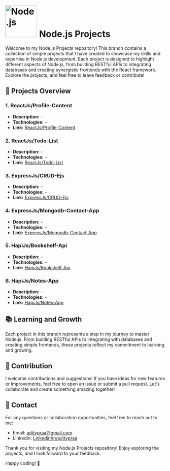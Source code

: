 # <img src="https://cdn.jsdelivr.net/gh/devicons/devicon@latest/icons/nodejs/nodejs-original-wordmark.svg" alt="Node.js" width="100" height="100"> Node.js Projects

Welcome to my Node.js Projects repository! This branch contains a collection of simple projects that I have created to showcase my skills and expertise in Node.js development. Each project is designed to highlight different aspects of Node.js, from building RESTful APIs to integrating databases and creating synergistic frontends with the React framework. Explore the projects, and feel free to leave feedback or contribute!

## 🚀 Projects Overview

### 1. **ReactJs/Profile-Content**
- **Description:** -
- **Technologies:** -
- **Link:** [ReactJs/Profile-Content](https://github.com/Aditypraa/NodeJS-Project/tree/ReactJs/Profile-Content)

### 2. **ReactJs/Todo-List**
- **Description:** -
- **Technologies:** -
- **Link:** [ReactJs/Todo-List](https://github.com/Aditypraa/NodeJS-Project/tree/ReactJs/Todo-List)

### 3. **ExpressJs/CRUD-Ejs**
- **Description:** -
- **Technologies:** -
- **Link:** [ExpressJs/CRUD-Ejs](https://github.com/Aditypraa/NodeJS-Project/tree/ExpressJs/CRUD-Ejs)

### 4. **ExpressJs/Mongodb-Contact-App**
- **Description:** -
- **Technologies:** -
- **Link:** [ExpressJs/Mongodb-Contact-App](https://github.com/Aditypraa/NodeJS-Project/tree/ExpressJs/Mongodb-Contact-App)

### 5. **HapiJs/Bookshelf-Api**
- **Description:** -
- **Technologies:** -
- **Link:** [HapiJs/Bookshelf-Api](https://github.com/Aditypraa/NodeJS-Project/tree/HapiJs/Bookshelf-Api)

### 6. **HapiJs/Notes-App**
- **Description:** -
- **Technologies:** -
- **Link:** [HapiJs/Notes-App](https://github.com/Aditypraa/NodeJS-Project/tree/HapiJs/Notes-App)


## 📚 Learning and Growth

Each project in this branch represents a step in my journey to master Node.js. From building RESTful APIs to integrating with databases and creating simple frontends, these projects reflect my commitment to learning and growing.

## 🤝 Contribution

I welcome contributions and suggestions! If you have ideas for new features or improvements, feel free to open an issue or submit a pull request. Let's collaborate and create something amazing together!

## 📧 Contact

For any questions or collaboration opportunities, feel free to reach out to me:

- Email: [aditypraa@gmail.com](mailto:aditypraa@gmail.com)
- LinkedIn: [Linkedin/in/aditypraa](https://www.linkedin.com/in/aditypraa)

Thank you for visiting my Node.js Projects repository! Enjoy exploring the projects, and I look forward to your feedback.

Happy coding! 🚀
